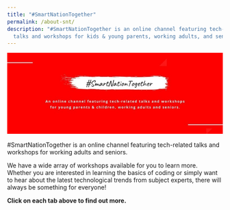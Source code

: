 ```yaml
---
title: "#SmartNationTogether"
permalink: /about-snt/
description: "#SmartNationTogether is an online channel featuring tech-related
  talks and workshops for kids & young parents, working adults, and seniors."
---
```

![#SmartNationTogether Online Channel](/images/home%20page/snt-page-header.jpeg)

#SmartNationTogether is an online channel featuring tech-related talks and workshops for working adults and seniors.

We have a wide array of workshops available for you to learn more. Whether you are interested in learning the basics of coding or simply want to hear about the latest technological trends from subject experts, there will always be something for everyone! 

**Click on each tab above to find out more.**